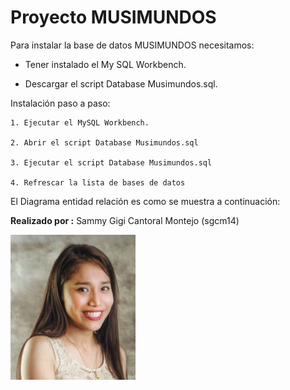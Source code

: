 # Proyecto MUSIMUNDOS

Para instalar la base de datos MUSIMUNDOS necesitamos:

- Tener instalado el My SQL Workbench. 

- Descargar el script Database Musimundos.sql.

Instalación paso a paso:

    1. Ejecutar el MySQL Workbench.

    2. Abrir el script Database Musimundos.sql

    3. Ejecutar el script Database Musimundos.sql

    4. Refrescar la lista de bases de datos

El Diagrama entidad relación es como se muestra a continuación:

**Realizado por :** Sammy Gigi Cantoral Montejo (sgcm14)

<img src ="https://raw.githubusercontent.com/sgcm14/sgcm14/main/sammy.jpg" width="200">